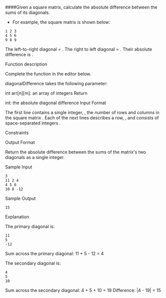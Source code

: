 ####Given a square matrix, calculate the absolute difference between the sums of its diagonals.

* For example, the square matrix  is shown below:

``` 
1 2 3
4 5 6
9 8 9
```

The left-to-right diagonal = . The right to left diagonal = . Their absolute difference is .

Function description

Complete the  function in the editor below.

diagonalDifference takes the following parameter:

int arr[n][m]: an array of integers
Return

int: the absolute diagonal difference
Input Format

The first line contains a single integer, , the number of rows and columns in the square matrix .
Each of the next  lines describes a row, , and consists of  space-separated integers .

Constraints

Output Format

Return the absolute difference between the sums of the matrix's two diagonals as a single integer.

Sample Input
```
3
11 2 4
4 5 6
10 8 -12
```
Sample Output
```
15
```
Explanation

The primary diagonal is:
```
11
5
-12
```
Sum across the primary diagonal: 11 + 5 - 12 = 4

The secondary diagonal is:
```
4
5
10
```
Sum across the secondary diagonal: 4 + 5 + 10 = 19
Difference: |4 - 19| = 15
```